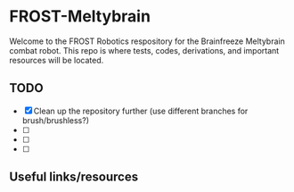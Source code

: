 # FROST-Meltybrain
Welcome to the FROST Robotics respository for the Brainfreeze Meltybrain combat robot.
This repo is where tests, codes, derivations, and important resources will be located.

## TODO
- [x] Clean up the repository further (use different branches for brush/brushless?) 
- [ ]
- [ ]
- [ ]

## Useful links/resources

